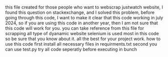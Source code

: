 this file created for those people who want to webscrap justwatch website, I found this question on stackexchange, and I solved this problem, before going through this code, I want to make it clear that this code working in july 2024, so if you are using this code in another year, then I am not sure that this code will work for you.
you can take reference from this file for scrapping all type of dyanamic website 
selenium is used most in this code so be sure that you know about it. 
all the best for your project work.
how to use this code 
first install all necessary files in requirments.txt 
second you can use test.py
try all code seperatly before executing in bunch
